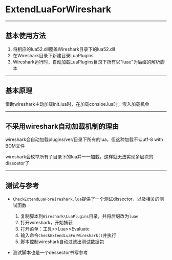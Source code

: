 ﻿# ExtendLuaForWireshark

---- ---- ---- ----

## 基本使用方法

1. 将相应的lua52.dll覆盖Wireshark目录下的lua52.dll
2. 在Wireshark目录下新建目录LuaPlugins
3. Wireshark运行时，自动加载LuaPlugins目录下所有以"luae"为后缀的解析脚本

---- ---- ---- ----

## 基本原理

借助wireshark主动加载init.lua时，在加载consloe.lua时，嵌入加载机会

---- ---- ---- ----

## 不采用wireshark自动加载机制的理由

wireshark会自动加载plugins/ver/目录下所有的lua，但这种加载不认utf-8 with BOM文件

wireshark会枚举所有子目录下的lua并一一加载，这样就无法实现多层次的disscetor了

---- ---- ---- ----

## 测试与参考

- `CheckExtendLuaForWireshark.lua`提供了一个测试dissector，以及相关的测试函数
    1. 复制脚本到`Wireshark\LuaPlugins`目录，并将后缀改为`luae`
    2. 打开wireshark，开始捕获
    3. 打开菜单：工具>>Lua>>Evaluate
    4. 输入命令`CheckExtendLuaForWireshark()`并执行
    5. 脚本控制wireshark自动过滤出测试数据包

- 测试脚本也是一个dessector书写参考